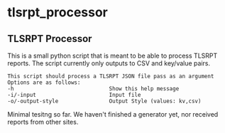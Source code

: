 # tlsrpt_processor


## TLSRPT Processor

This is a small python script that is meant to be able to process TLSRPT reports.  The script currently only outputs to CSV and key/value pairs.

```
This script should process a TLSRPT JSON file pass as an argument
Options are as follows:
-h                              Show this help message
-i/-input                       Input file
-o/-output-style                Output Style (values: kv,csv)
```

Minimal tesitng so far.  We haven't finished a generator yet, nor received reports from other sites.
